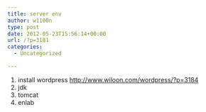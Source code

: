 ```yaml
---
title: server env
author: w1100n
type: post
date: 2012-05-23T15:56:14+00:00
url: /?p=3181
categories:
  - Uncategorized

---
```

  1. install wordpress <http://www.wiloon.com/wordpress/?p=3184>
  2. jdk
  3. tomcat
  4. enlab